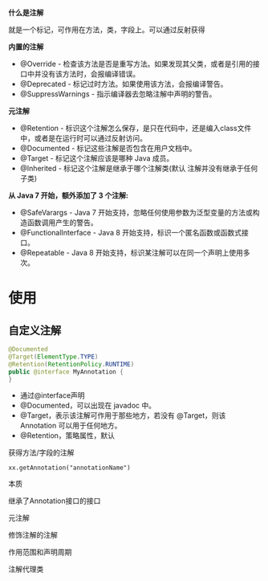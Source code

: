 **什么是注解**

就是一个标记，可作用在方法，类，字段上。可以通过反射获得



**内置的注解**

- @Override - 检查该方法是否是重写方法。如果发现其父类，或者是引用的接口中并没有该方法时，会报编译错误。
- @Deprecated - 标记过时方法。如果使用该方法，会报编译警告。
- @SuppressWarnings - 指示编译器去忽略注解中声明的警告。



**元注解**

- @Retention - 标识这个注解怎么保存，是只在代码中，还是编入class文件中，或者是在运行时可以通过反射访问。
- @Documented - 标记这些注解是否包含在用户文档中。
- @Target - 标记这个注解应该是哪种 Java 成员。
- @Inherited - 标记这个注解是继承于哪个注解类(默认 注解并没有继承于任何子类)



**从 Java 7 开始，额外添加了 3 个注解:**

- @SafeVarargs - Java 7 开始支持，忽略任何使用参数为泛型变量的方法或构造函数调用产生的警告。
- @FunctionalInterface - Java 8 开始支持，标识一个匿名函数或函数式接口。
- @Repeatable - Java 8 开始支持，标识某注解可以在同一个声明上使用多次。



# 使用



## **自定义注解**

```java
@Documented
@Target(ElementType.TYPE)
@Retention(RetentionPolicy.RUNTIME)
public @interface MyAnnotation {
}
```

* 通过@interface声明
* @Documented，可以出现在 javadoc 中。
* @Target，表示该注解可作用于那些地方，若没有 @Target，则该 Annotation 可以用于任何地方。
* @Retention，策略属性，默认



获得方法/字段的注解

`xx.getAnnotation("annotationName")`



本质

继承了Annotation接口的接口



元注解

修饰注解的注解

作用范围和声明周期



注解代理类


